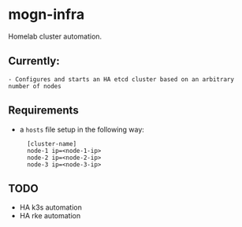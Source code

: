 # mogn-infra
Homelab cluster automation.

## Currently:

    - Configures and starts an HA etcd cluster based on an arbitrary number of nodes

## Requirements

- a `hosts` file setup in the following way:
    
        [cluster-name]
        node-1 ip=<node-1-ip>
        node-2 ip=<node-2-ip>
        node-3 ip=<node-3-ip>

## TODO

- HA k3s automation
- HA rke automation

